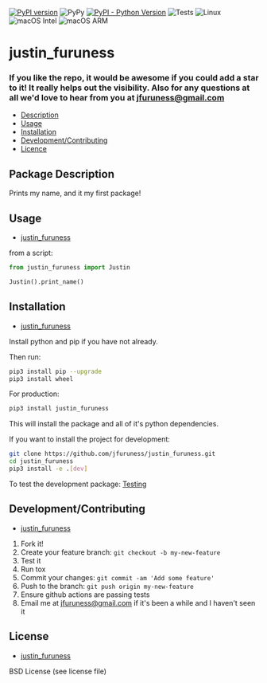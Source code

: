 [![PyPI version](https://badge.fury.io/py/justin_furuness.svg)](https://badge.fury.io/py/justin_furuness)
![PyPy](https://img.shields.io/badge/PyPy-7.3.17-blue)
[![PyPI - Python Version](https://img.shields.io/pypi/pyversions/justin_furuness)](https://pypi.org/project/justin_furuness/)
![Tests](https://github.com/jfuruness/justin_furuness/actions/workflows/tests.yml/badge.svg)
![Linux](https://img.shields.io/badge/os-Linux-blue.svg)
![macOS Intel](https://img.shields.io/badge/os-macOS_Intel-lightgrey.svg)
![macOS ARM](https://img.shields.io/badge/os-macOS_ARM-lightgrey.svg)

# justin\_furuness


### If you like the repo, it would be awesome if you could add a star to it! It really helps out the visibility. Also for any questions at all we'd love to hear from you at jfuruness@gmail.com

* [Description](#package-description)
* [Usage](#usage)
* [Installation](#installation)
* [Development/Contributing](#developmentcontributing)
* [Licence](#license)

## Package Description

Prints my name, and it my first package!

## Usage
* [justin\_furuness](#justin\_furuness)

from a script:

```python
from justin_furuness import Justin

Justin().print_name()
```

## Installation
* [justin\_furuness](#justin\_furuness)

Install python and pip if you have not already.

Then run:

```bash
pip3 install pip --upgrade
pip3 install wheel
```

For production:

```bash
pip3 install justin_furuness
```

This will install the package and all of it's python dependencies.

If you want to install the project for development:
```bash
git clone https://github.com/jfuruness/justin_furuness.git
cd justin_furuness
pip3 install -e .[dev]
```

To test the development package: [Testing](#testing)


## Development/Contributing
* [justin\_furuness](#justin\_furuness)

1. Fork it!
2. Create your feature branch: `git checkout -b my-new-feature`
3. Test it
5. Run tox
6. Commit your changes: `git commit -am 'Add some feature'`
7. Push to the branch: `git push origin my-new-feature`
8. Ensure github actions are passing tests
9. Email me at jfuruness@gmail.com if it's been a while and I haven't seen it

## License
* [justin\_furuness](#justin\_furuness)

BSD License (see license file)